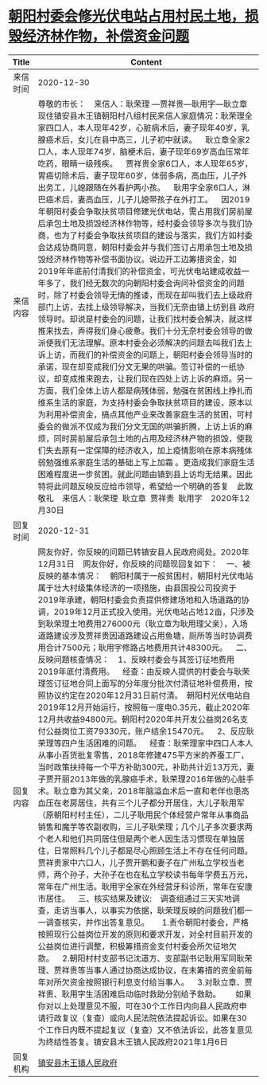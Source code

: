 # <a href="http://www.shangluo.gov.cn/zmhd/ldxxxx.jsp?urltype=leadermail.LeaderMailContentUrl&wbtreeid=1112&leadermailid=6760">朝阳村委会修光伏电站占用村民土地，损毁经济林作物，补偿资金问题</a>
| Title |                                                                                                                                                                                                                                                                                                                                                                                                                                                                                                                                                                                                                         Content                                                                                                                                                                                                                                                                                                                                                                                                                                                                                                                                                                                                                          |
|:-----:|----------------------------------------------------------------------------------------------------------------------------------------------------------------------------------------------------------------------------------------------------------------------------------------------------------------------------------------------------------------------------------------------------------------------------------------------------------------------------------------------------------------------------------------------------------------------------------------------------------------------------------------------------------------------------------------------------------------------------------------------------------------------------------------------------------------------------------------------------------------------------------------------------------------------------------------------------------------------------------------------------------------------------------------------------------------------------------------------------------------------------------------------------------------------------------------------------------------------------------------------------------|
| 来信时间  | 2020-12-30                                                                                                                                                                                                                                                                                                                                                                                                                                                                                                                                                                                                                                                                                                                                                                                                                                                                                                                                                                                                                                                                                                                                                                                                                                               |
| 来信内容  | 尊敬的市长：    来信人：耿荣理 —贾祥贵—耿用字—耿立章现住镇安县木王镇朝阳村八组村民来信人家庭情况：耿荣理全家四口人，本人现年42岁，心脏病术后，妻子现年40岁，乳腺癌术后，女儿在县中高三，儿子初中就读。    耿立章全家2口人，本人现年74岁，脑梗术后，妻子现年69岁高血压常年吃药，眼睛一级残疾。    贾祥贵全家6口人，本人现年65岁，胃癌切除术后，妻子现年60岁，体弱多病，高血压，儿子外出务工，儿媳跟随在外看护两小孩。    耿用字全家6口人，淋巴癌术后，妻高血压，儿子儿媳带孩子在外打工。    因2019年朝阳村委会争取扶贫项目修建光伏电站，需占用我们房前屋后承包土地及损毁经济林作物等，经村委会领导多次与我们协商，也为了村委会争取扶贫项目的建设与落实，我们方如村委会达成协商同意，朝阳村委会并与我们签订占用承包土地及损毁经济林作物等补偿书面协议。说边开工边筹措资金，如2019年年底前付清我们的补偿资金，可光伏电站建成收益一年多了，我们经无数次的向朝阳村委会询问补偿资金的问题时，除了村委会领导无情的推诿，而现在却叫我们去上级政府部门上访，去找上级领导解决，当我们无奈由镇上纺到县 政府领导时。却说是村委会的问题，让我们找村委会解决，就这样推来找去，弄得我们身心疲惫。我们十分无奈村委会领导的做派使我们无法理解。原本村委会必须解决的问题去叫我们去上诉上访，而我们的补偿资金的问题上，朝阳村委会领导当时的承诺，现在却变成我们分文无果的哄骗。签订补偿的一纸协议，却变成推来跑去，让我们现在四处上访上诉的麻烦。另一方面，我们全体上访人都是病残体弱，勉强在贫困线上挣扎而维系生活的家庭，为支持村委会争取扶贫项目的建设，原本以为利用补偿资金，搞点其他产业来改善家庭生活的贫困，可村委会的做派不仅成为我们分文无国的哄骗折腾，上访上诉的麻烦，同时房前屋后承包土地的占用及经济林产物的损毁，使我们失去原有一定保障的经济收入，加上疫情影响在原本病残体弱勉强维系家庭生活的基础上写上加霜 。更造成我们家庭生活困难程度进一步贫困。就此问题由镇到县上访均无结果。因此特将此问题反映反应给市领导，希望给一个明确的答复    此致敬礼    来信人：耿荣理  耿立章  贾祥贵  耿用字    2020年12月30日                                                                                                                                                                                                                                                              |
| 回复时间  | 2020-12-31                                                                                                                                                                                                                                                                                                                                                                                                                                                                                                                                                                                                                                                                                                                                                                                                                                                                                                                                                                                                                                                                                                                                                                                                                                               |
| 回复内容  | 网友你好，你反映的问题已转镇安县人民政府阅处。2020年12月31日    网友你好，你反映的问题现回复如下：    一、被反映的基本情况：    朝阳村属于一般贫困村，朝阳村光伏电站属于壮大村级集体经济的一项措施，由县国投公司投资于2019年承建，朝阳村委会负责提供修建场地和入场道路的协调，2019年12月正式投入使用。光伏电站占地12亩，只涉及到耿荣理土地费用276000元（耿立章为耿用理父亲），入场道路建设涉及贾祥贵因道路建设占用鱼塘，厕所等当时协调费用合计7500元；耿用字修路占地费用共计48300元。    二、反映问题核查情况：    1、反映村委会与其签订征地费用2019年底付清费用。    经查：由反映人提供的村委会与耿荣理签订征地合同上面写的分年度分批次付清征地补偿费用，按照协议约定在2020年12月31日前付清。  朝阳村光伏电站自2019年12月开始运行，按照每一度电0.35元，截止2020年12月共收益94800元。朝阳村2020年共开发公益岗26名支付公益岗位工资79330元，账户结余15470元。    2、反应耿荣理等四户生活困难的问题。    经查：耿荣理家中四口人本人从事小百货批复零售，2018年修建475平方米的养蚕工厂，当时政策扶持每一个平方补助300元，补助共计近13万元，妻子贾开丽2013年做的乳腺癌手术，耿荣理2016年做的心脏手术。耿立章为其父亲，2018年脑溢血术后一直和老伴也患高血压在老房居住，共有三个儿子都分开居住，大儿子耿用军（原朝阳村村主任），二儿子耿用民个体经营户常年从事商品销售和魔芋等农副收购，三儿子耿荣理；几个儿子多次要求两个老人和他们共同居住但是两个老人因生活习惯现在单独居住，日常照料几个儿子都是尽心照顾生活上不存在任何问题。贾祥贵家中六口人，儿子贾开鹏和妻子在广州私立学校当老师，两个孙子，大孙子在也在私立学校读书每年学费五万元，常年在广州生活。耿用字全家在外经营牙科诊所，常年在安康市居住。    三、核实结果及建议:    调查组通过三天实地调查，走访当事人，以事实为依据，耿荣理反映的问题我们都一一调查核实，并作出答复意见。      1.责令朝阳村委会，严格按照现行公益岗位开发的原则和要求开发，对全村目前开发的公益岗位进行调整，积极筹措资金支付村委会所欠征地欠款。    2.朝阳村村支部书记沈道方、支部副书记耿用军同耿荣理、贾祥贵等当事人通过协商达成协议，在未筹措的资金前每年对所欠资金按照银行利息支付给当事人。    3.对耿立章、贾祥贵、耿用字生活困难启动临时救助分别给予救助。       如果你对以上处理意见不服，可在30个工作日内向县人民政府申请行政复议（复查）或向人民法院依法提起诉讼。如果在30个工作日内既不提起复议（复查）又不依法诉讼，此答复意见为终结性答复。镇安县木王镇人民政府2021年1月6日 |
| 回复机构  | <a href="../../category/agencies/镇安县木王镇人民政府.md">镇安县木王镇人民政府</a>                                                                                                                                                                                                                                                                                                                                                                                                                                                                                                                                                                                                                                                                                                                                                                                                                                                                                                                                                                                                                                                                                                                                                                                           |